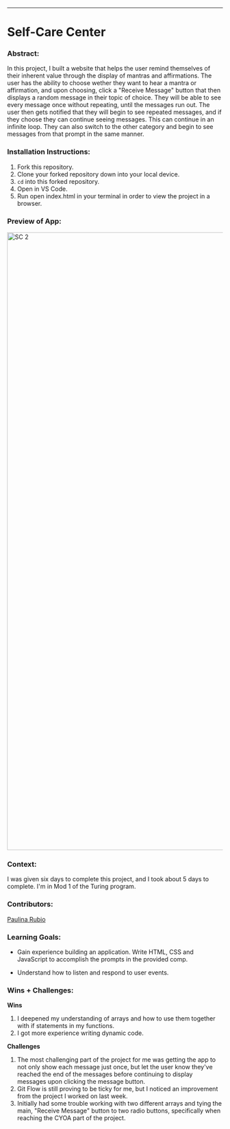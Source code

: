 ______________________________________________________  

# Self-Care Center  

### Abstract:
[//]: <> (Briefly describe what you built and its features. What problem is the app solving? How does this application solve that problem?)
In this project, I built a website that helps the user remind themselves of their inherent value through the display of mantras and affirmations. The user has the ability to choose wether they want to hear a mantra or affirmation, and upon choosing, click a "Receive Message" button that then displays a random message in their topic of choice. They will be able to see every message once without repeating, until the messages run out. The user then gets notified that they will begin to see repeated messages, and if they choose they can continue seeing messages. This can continue in an infinite loop. They can also switch to the other category and begin to see messages from that prompt in the same manner.

### Installation Instructions:
[//]: <> (What steps does a person have to take to get your app cloned down and running?)
1. Fork this repository.
2. Clone your forked repository down into your local device.
3. `cd` into this forked repository.
4. Open in VS Code.
5. Run open index.html in your terminal in order to view the project in a browser.

### Preview of App:
[//]: <> (Provide ONE gif or screenshot of your application - choose the "coolest" piece of functionality to show off.)
<img width="1440" alt="SC 2" src="https://user-images.githubusercontent.com/123966150/230809484-f54498f5-b002-46a4-9ff1-dfcd3879eb20.png">


### Context:
[//]: <> (Give some context for the project here. How long did you have to work on it? How far into the Turing program are you?)
I was given six days to complete this project, and I took about 5 days to complete. I'm in Mod 1 of the Turing program.

### Contributors:
[//]: <> (Who worked on this application? Link to their GitHubs.)
[Paulina Rubio](https://github.com/paulina-isabel)

### Learning Goals:
[//]: <> (What were the learning goals of this project? What tech did you work with?)
- Gain experience building an application.
Write HTML, CSS and JavaScript to accomplish the prompts in the provided comp.

- Understand how to listen and respond to user events.

### Wins + Challenges:
[//]: <> (What are 2-3 wins you have from this project? What were some challenges you faced - and how did you get over them?)
**Wins**
1. I deepened my understanding of arrays and how to use them together with if statements in my functions. 
2. I got more experience writing dynamic code. 

**Challenges**
1. The most challenging part of the project for me was getting the app to not only show each message just once, but let the user know they've reached the end of the messages before continuing to display messages upon clicking the message button. 
2. Git Flow is still proving to be ticky for me, but I noticed an improvement from the project I worked on last week. 
3. Initially had some trouble working with two different arrays and tying the main, "Receive Message" button to two radio buttons, specifically when reaching the CYOA part of the project. 
